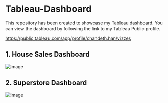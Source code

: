 # Tableau-Dashboard

This repository has been created to showcase my Tableau dashboard. You can view the dashboard by following the link to my Tableau Public profile.

https://public.tableau.com/app/profile/chandeth.han/vizzes

## 1. House Sales Dashboard

![image](https://github.com/user-attachments/assets/33ef2ce6-5e0c-4943-9355-9fecba2a60b5)

## 2. Superstore Dashboard

![image](https://github.com/user-attachments/assets/4b25db83-6e1d-4f5b-955e-e496fdb9ce7d)


